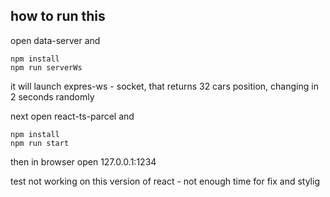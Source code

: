 ## how to run this

open data-server and

```
npm install
npm run serverWs
```

it will launch expres-ws - socket, that returns 32 cars position, changing in 2 seconds randomly

next open react-ts-parcel and

```
npm install
npm run start
```

then in browser open 127.0.0.1:1234

test not working on this version of react - not enough time for fix and stylig
